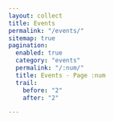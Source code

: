```yaml
---
layout: collect
title: Events
permalink: "/events/"
sitemap: true
pagination:
  enabled: true
  category: "​​events"
  permalink: "/:num/"
  title: Events - Page :num
  trail:
    before: "2"
    after: "2"

---
```


